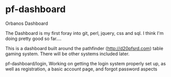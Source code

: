 pf-dashboard
============

Orbanos Dashboard

The Dashboard is my first foray into git, perl, jquery, css and sql.  I think I'm doing pretty good so far....

This is a dashboard built around the pathfinder (http://d20pfsrd.com) table gaming system.  There will be other systems included later.

pf-dashboard/login,  Working on getting the login system properly set up, as well as registration, a basic account page, and forgot password aspects
